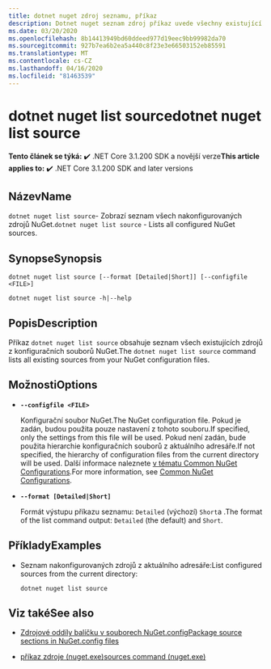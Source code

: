 ```yaml
---
title: dotnet nuget zdroj seznamu, příkaz
description: Dotnet nuget seznam zdroj příkaz uvede všechny existující zdroje z konfiguračních souborů NuGet.
ms.date: 03/20/2020
ms.openlocfilehash: 8b14413949bd60ddeed977d19eec9bb99982da70
ms.sourcegitcommit: 927b7ea6b2ea5a440c8f23e3e66503152eb85591
ms.translationtype: MT
ms.contentlocale: cs-CZ
ms.lasthandoff: 04/16/2020
ms.locfileid: "81463539"
---
```

# <a name="dotnet-nuget-list-source"></a><span data-ttu-id="e7226-103">dotnet nuget list source</span><span class="sxs-lookup"><span data-stu-id="e7226-103">dotnet nuget list source</span></span>

<span data-ttu-id="e7226-104">**Tento článek se týká:** ✔️ .NET Core 3.1.200 SDK a novější verze</span><span class="sxs-lookup"><span data-stu-id="e7226-104">**This article applies to:** ✔️ .NET Core 3.1.200 SDK and later versions</span></span>

## <a name="name"></a><span data-ttu-id="e7226-105">Název</span><span class="sxs-lookup"><span data-stu-id="e7226-105">Name</span></span>

<span data-ttu-id="e7226-106">`dotnet nuget list source`- Zobrazí seznam všech nakonfigurovaných zdrojů NuGet.</span><span class="sxs-lookup"><span data-stu-id="e7226-106">`dotnet nuget list source` - Lists all configured NuGet sources.</span></span>

## <a name="synopsis"></a><span data-ttu-id="e7226-107">Synopse</span><span class="sxs-lookup"><span data-stu-id="e7226-107">Synopsis</span></span>

```dotnetcli
dotnet nuget list source [--format [Detailed|Short]] [--configfile <FILE>]

dotnet nuget list source -h|--help
```

## <a name="description"></a><span data-ttu-id="e7226-108">Popis</span><span class="sxs-lookup"><span data-stu-id="e7226-108">Description</span></span>

<span data-ttu-id="e7226-109">Příkaz `dotnet nuget list source` obsahuje seznam všech existujících zdrojů z konfiguračních souborů NuGet.</span><span class="sxs-lookup"><span data-stu-id="e7226-109">The `dotnet nuget list source` command lists all existing sources from your NuGet configuration files.</span></span>

## <a name="options"></a><span data-ttu-id="e7226-110">Možnosti</span><span class="sxs-lookup"><span data-stu-id="e7226-110">Options</span></span>

- **`--configfile <FILE>`**

  <span data-ttu-id="e7226-111">Konfigurační soubor NuGet.</span><span class="sxs-lookup"><span data-stu-id="e7226-111">The NuGet configuration file.</span></span> <span data-ttu-id="e7226-112">Pokud je zadán, budou použita pouze nastavení z tohoto souboru.</span><span class="sxs-lookup"><span data-stu-id="e7226-112">If specified, only the settings from this file will be used.</span></span> <span data-ttu-id="e7226-113">Pokud není zadán, bude použita hierarchie konfiguračních souborů z aktuálního adresáře.</span><span class="sxs-lookup"><span data-stu-id="e7226-113">If not specified, the hierarchy of configuration files from the current directory will be used.</span></span> <span data-ttu-id="e7226-114">Další informace naleznete [v tématu Common NuGet Configurations](https://docs.microsoft.com/nuget/consume-packages/configuring-nuget-behavior).</span><span class="sxs-lookup"><span data-stu-id="e7226-114">For more information, see [Common NuGet Configurations](https://docs.microsoft.com/nuget/consume-packages/configuring-nuget-behavior).</span></span>

- **`--format [Detailed|Short]`**

  <span data-ttu-id="e7226-115">Formát výstupu příkazu seznamu: `Detailed` (výchozí) `Short`a .</span><span class="sxs-lookup"><span data-stu-id="e7226-115">The format of the list command output: `Detailed` (the default) and `Short`.</span></span>

## <a name="examples"></a><span data-ttu-id="e7226-116">Příklady</span><span class="sxs-lookup"><span data-stu-id="e7226-116">Examples</span></span>

- <span data-ttu-id="e7226-117">Seznam nakonfigurovaných zdrojů z aktuálního adresáře:</span><span class="sxs-lookup"><span data-stu-id="e7226-117">List configured sources from the current directory:</span></span>

  ```dotnetcli
  dotnet nuget list source
  ```

## <a name="see-also"></a><span data-ttu-id="e7226-118">Viz také</span><span class="sxs-lookup"><span data-stu-id="e7226-118">See also</span></span>

- [<span data-ttu-id="e7226-119">Zdrojové oddíly balíčku v souborech NuGet.config</span><span class="sxs-lookup"><span data-stu-id="e7226-119">Package source sections in NuGet.config files</span></span>](/nuget/reference/nuget-config-file#package-source-sections)

- [<span data-ttu-id="e7226-120">příkaz zdroje (nuget.exe)</span><span class="sxs-lookup"><span data-stu-id="e7226-120">sources command (nuget.exe)</span></span>](/nuget/reference/cli-reference/cli-ref-sources)

